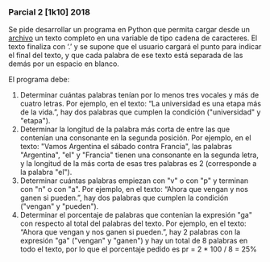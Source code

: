 ### Parcial 2 [1k10] 2018

Se pide desarrollar un programa en Python que permita cargar desde un [archivo](texto.txt) un texto completo en una variable de tipo cadena de caracteres. El texto finaliza con ‘.’ y se supone que el usuario cargará el punto para indicar el final del texto, y que cada palabra de ese texto está separada de las demás por un espacio en blanco.

El programa debe:

1. Determinar cuántas palabras tenían por lo menos tres vocales y más de cuatro letras. Por ejemplo, en el texto: “La universidad es una etapa más de la vida.”, hay dos palabras que cumplen la condición ("universidad" y "etapa").
2. Determinar la longitud de la palabra más corta de entre las que contenían una consonante en la segunda posición. Por ejemplo, en el texto: "Vamos Argentina el sábado contra Francia", las palabras "Argentina", "el" y "Francia" tienen una consonante en la segunda letra, y la longitud de la más corta de esas tres palabras es 2 (corresponde a la palabra "el").
3. Determinar cuántas palabras empiezan con "v" o con "p" y terminan con "n" o con "a". Por ejemplo, en el texto: “Ahora que vengan y nos ganen si pueden.”, hay dos palabras que cumplen la condición ("vengan" y "pueden").
4. Determinar el porcentaje de palabras que contenían la expresión "ga" con respecto al total del palabras del texto. Por ejemplo, en el texto: “Ahora que vengan y nos ganen si pueden.”, hay 2 palabras con la expresión "ga" ("vengan" y "ganen") y hay un total de 8 palabras en todo el texto, por lo que el porcentaje pedido es pr = 2 * 100 / 8 = 25%
